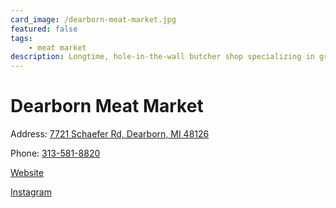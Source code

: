 ```yaml
---
card_image: /dearborn-meat-market.jpg
featured: false
tags:
    - meat market
description: Longtime, hole-in-the-wall butcher shop specializing in grilled meats such as kabobs and kafta.
---
```


# Dearborn Meat Market

Address: [7721 Schaefer Rd, Dearborn, MI 48126](https://maps.app.goo.gl/BG8GjbzKeMyQ44yu8)

Phone: [313-581-8820](tel:313-581-8820)

[Website](https://www.dearbornmeatmarket.com/)

[Instagram](https://www.instagram.com/dearbornmeatmarket/)